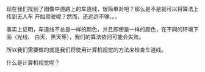 现在我们找到了图像中道路上的车道线，很简单对吧？那么是不是就可以将算法上传到无人车
开始驾驶呢？然而，还远远不够。。。

事实上证明，车道线不总是一样的颜色，并且即使是一样的颜色，在不同的环境下面（光线、
白天、黑天等），我们的算法依旧可能会失败。

所以我们需要做的就是我们将使用计算机视觉的方法来检查车道线。

什么是计算机视觉呢？